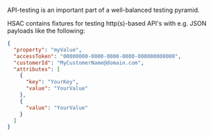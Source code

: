 API-testing is an important part of a well-balanced testing pyramid.

HSAC contains fixtures for testing http(s)-based API's with e.g. JSON payloads like the following:

```JSON
{
  "property": "myValue",
  "accessToken": "00000000-0000-0000-0000-000000000000",
  "customerId": "MyCustomerName@domain.com",
  "attributes": [
    {
      "key": "YourKey",
      "value": "YourValue"
    },
    {
      "value": "YourValue"
    }
  ]
}
``` 
